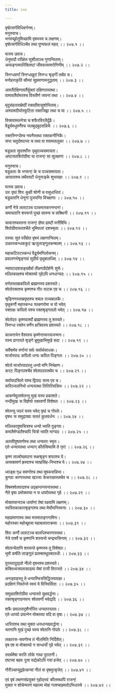 ```yaml
---
title: २०७

---
```

वृषोत्सर्गविधिवर्णनम्।  
मनुरुवाच।  
भगवंच्छ्रोतुमिच्छामि वृषभस्य च लक्षणम्।  
वृषोत्सर्गविधिञ्चैव तथा पुण्यफलं महत् ।। २०७.१ ।।  
  
मत्स्य उवाच।  
धेनुमादौ परीक्षेत सुशीलाञ्च गुणान्विताम्।  
अव्यङ्गामपरिक्लिष्टां जीववत्सामरोगिणीम् ।। २०७.२ ।।  
  
स्निग्धवर्णां स्निग्धखुरां स्निग्ध श्रृङ्गीं तथैव च।  
मनोहराकृतिं सौम्यां सुप्रमाणामनुद्धताम् ।। २०७.३ ।।  
  
आवर्तैर्दक्षिणावर्तैर्युक्तां दक्षिणतस्तथा।  
वामावर्तैर्वामतश्च विस्तीर्ण जघनां तथा ।। २०७.४ ।।  
  
मृदुसंहतताम्रेष्ठीं रक्तग्रीवासुशोभिताम्।  
अश्यामदीर्घास्फुटिता रक्तजिह्वा तथा च या ।। २०७.५ ।।  
  
विस्रावामलनेत्रा च शफैरविरलैर्दृढ़ैः।  
वैढूर्यमधुवर्णैश्च जलबुद्बुदसन्निभैः ।। २०७.६ ।।  
  
रक्तस्निग्धैश्च नयनैस्तथा रक्तकनीनिकैः।  
सप्त चतुर्दशदन्ता च तथा वा श्यामतालुका ।। २०७.७ ।।  
  
षडुन्नता सुपार्श्वोरुः पृथुपञ्चसमायता।  
अष्टायतशिरोग्रीवा या राजन्! सा सुलक्षणा ।। २०७.८ ।।  
  
मनुरुवाच।  
षडुन्नताः के भगवन्! के च पञ्चसमायताः।  
आयाताश्च तथैवाष्टौ धेनूनाङ्के शुभावहाः ।। २०७.९ ।।  
  
मत्स्य उवाच।  
उरः पृष्ठं शिरः कुक्षी श्रोणी च वसुधाधिप!।  
षडुन्नतानि धेनूनां पूजयन्ति विचक्षणाः ।। २०७.१० ।।  
  
कर्णौ नेत्रे ललाटञ्च पञ्चभास्करनन्दन!।  
समायतानि शस्यन्ते पुच्छं सास्ना च सक्थिनी ।। २०७.११ ।।  
  
चत्वारश्चस्तना राजन्! ज्ञेया ह्यष्टौ मनीषिभिः।  
शिरोग्रीवायताश्चैते भूमिपाल! दशस्मृताः ।। २०७.१२ ।।  
  
तस्याः सुतं परीक्षेत वृषभं लक्षणान्वितम्।  
उन्नतस्कन्धककुदं ऋजुलाङ्गूलकम्बलम् ।। २०७.१३ ।।  
  
महाकटितटस्कन्धं वैढूर्यमणिलोचनम्।  
प्रवालगर्भश्रृङ्गाग्रं सुदीर्घ पृथुबालधिम् ।। २०७.१४ ।।  
  
नवाष्टादशसङ्ख्यैर्वा तीक्ष्णाग्रैर्दर्शनैः शुभैः।  
मल्लिकाक्षश्च मोक्तव्यो गृहेऽपि धनधान्यदः ।। २०७.१५ ।।  
  
वर्णतस्ताम्रकपिलो ब्राह्मणस्य प्रशस्यते।  
श्वेतोरक्तश्च कृष्णश्च गौरः पाटक एव च ।। २०७.१६ ।।  
  
श्रृङ्गिणस्ताम्रपृष्ठश्च शबलः पञ्चबालकैः।  
पृथुकर्णौ महास्कन्धः श्लक्ष्णरोमा च यो भवेत्  
रक्ताक्षः कपिलो यश्च रक्तश्रृङ्गतलो भवेत् ।। २०७.१७ ।।  
  
श्वेतोदरः कृष्णपार्श्वो ब्राह्मणस्य तु शस्यते।  
स्निग्धा रक्तेन वर्णेन क्षत्रियस्य प्रशस्यते ।। २०७.१८ ।।  
  
काचनाभेन वैश्यस्य कृष्णेनाप्यन्त्यजन्मनः।  
यस्य प्रागायते शृङ्गे भ्रूमुखाभिमुखे सदा ।। २०७.१९ ।।  
  
सर्वेषामेव वर्णानां सर्वः सर्वार्थसाधकः।  
मार्जारपादः कपिलो धन्यः कपिल पिङ्गलः ।। २०७.२० ।।  
  
श्वेतो मार्जारपादस्तु धन्यो मणि निभेक्षणः।  
करटः पिङ्गलश्चैव श्वेतपादस्तथैव च ।। २०७.२१ ।।  
  
सर्वापादसितो यश्च द्विपादः सत्य एव च।  
कपिञ्जलनिभो धन्यस्तथा तित्तिरिसन्निभः ।। २०७.२२ ।।  
  
आकर्णमूलश्वेतन्तु मुखं यस्य प्रकाशते।  
नन्दीमुखः स विज्ञेयो रक्तवर्णो विशेषतः ।। २०७.२३ ।।  
  
श्वेतन्तु जठरं यस्य भवेत् पृष्ठं च गोपतेः।  
वृषभः स समुद्राख्यः सततं कुलवर्धनः ।। २०७.२४ ।।  
  
मल्लिकापुष्पचित्रश्च धन्यो भवति पुङ्गवः।  
कमलैर्मण्डलैश्चापि चित्रो भवति भाग्यदः ।। २०७.२५ ।।  
  
अतसीपुष्पवर्णश्च तथा धन्यतरः स्मृतः।  
एते धन्यास्तथा धन्यान् कीर्तयिष्यामि ते नृप! ।। २०७.२६ ।।  
  
कृष्ण ताल्वोष्ठवदना रूक्षश्रृङ्ग शफाश्च ये।  
अव्यक्तवर्ण ह्रस्वाश्च व्याघ्रसिंह-निभाश्च ये।। २०७.२७ ।।  
  
ध्वाङ्क्ष गृध्र सवर्णाश्च तथा मूषकसन्निभाः।  
कुण्ठाः काणास्तथा खञ्जाः केकराक्षास्तथैव च ।। २०७.२८ ।।  
  
विषमश्वेतपादाश्च उद्भ्रान्तनयनास्तथा।  
नैते वृषाः प्रमोक्तव्या न च धार्यास्तथा गृहे ।। २०७.२९ ।।  
  
मोक्तव्यानाञ्च धार्याणां तेषां वक्ष्यामि लक्षणम्।  
स्वस्तिकाकारश्रृङ्गाश्च तथा मेघौघनिस्वनाः ।। २०७.३० ।।  
  
महाप्रमाणाश्च तथा मत्तमातङ्गगामिनः।  
महोरस्का महोच्छ्राया महाबलपराक्रमाः ।। २०७.३१ ।।  
  
शिरः कर्णौ ललाटञ्च बालधिश्चरणास्तथा।  
नेत्रे पार्श्वे च कृष्णानि शस्यन्ते चन्द्रभासिनाम् ।। २०७.३२ ।।  
  
श्वेतान्येतानि शस्यन्ते कृष्णस्य तु विशेषतः।  
भूमौ कर्षति लाङ्गूलं प्रलम्बस्थूलबालधीः ।। २०७.३३ ।।  
  
पुरस्तादुद्यतो नीलो वृषभश्च प्रशस्यते।  
शक्तिध्वजपताकाढ्या येषां राजी विराजते ।। २०७.३४ ।।  
  
अनड्वाहस्तु ते धन्याश्चित्रसिद्धिजयावहाः।  
प्रदक्षिणं निवर्तन्ते स्वयं ये विनिवर्तिताः ।। २०७.३५ ।।  
  
समुन्नतशिरोग्रीवा धन्यास्ते यूथवर्द्धनाः।  
रक्तश्रृङ्गाग्रनयनः श्वेतवर्णो भवेद्यदि ।। २०७.३६ ।।  
  
शफैः प्रवालसदृशैर्नास्ति धन्यतरस्ततः।  
एते धार्य्याः प्रयत्नेन मोक्तव्या यदि वा वृषाः।। २०७.३७ ।।  
  
धारिताश्च तथा मुक्ता धनधान्यप्रवर्द्धनाः।  
चरणानि मुखं पुच्छं यस्य श्वेतानि गोपतेः ।। २०७.३८ ।।  
  
लाक्षारस-सवर्णश्च तं नीलमिति निर्दिशेत्।  
वृष एष स मोक्तव्यो न सन्धार्यो गृहे भवेत् ।। २०७.३९ ।।  
  
तदर्थमेषा चरति लोके गाथा पुरातनी।  
एष्टव्या बहवः पुत्रा यद्येकोऽपि गयां व्रजेत् ।। २०७.४० ।।  
  
गौरीञ्चाप्युद्वहेत्कन्यां नीलं वा वृषमुत्सृजेत् ।। २०७.४१ ।।  
  
एवं वृषं लक्षणसंप्रयुक्तं गृहोद्भवं क्रीतमथापि राजन्!  
मुक्ता न शोचेन्मरणं महात्मा मोक्षं गतश्चाहमतोऽभिधास्ये ।। २०७.४२ ।।